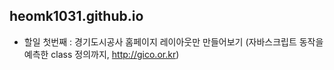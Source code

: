 heomk1031.github.io
------

- 할일 첫번째 : 경기도시공사 홈페이지 레이아웃만 만들어보기 (자바스크립트 동작을 예측한 class 정의까지, http://gico.or.kr)